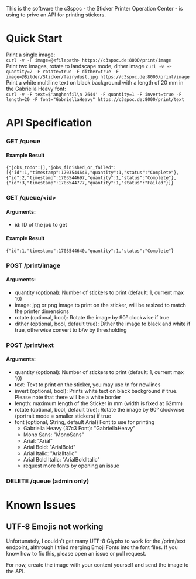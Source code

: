 This is the software the c3spoc - the Sticker Printer Operation Center - is using to prive an API for printing stickers.

# Quick Start
Print a single image:<br>
```curl -v -F image=@<filepath> https://c3spoc.de:8000/print/image```<br>
Print two images, rotate to landscape mode, dither image 
```curl -v -F quantity=2 -F rotate=true -F dither=true -F image=@Bilder/Sticker/fairydust.jpg https://c3spoc.de:8000/print/image```<br>
Print a white multiline text on black background with a length of 20 mm in the Gabriella Heavy font:<br>
```curl -v -F text=$'anghenfil\n 2644' -F quantity=1 -F invert=true -F length=20 -F font="GabriellaHeavy" https://c3spoc.de:8000/print/text```<br>

# API Specification
### GET /queue
#### Example Result
```{"jobs_todo":[],"jobs_finished_or_failed":[{"id":1,"timestamp":1703544640,"quantity":1,"status":"Complete"},{"id":2,"timestamp":1703544697,"quantity":1,"status":"Complete"},{"id":3,"timestamp":1703544777,"quantity":1,"status":"Failed"}]}```
### GET /queue/\<id\>
#### Arguments:
* id: ID of the job to get
#### Example Result
```{"id":1,"timestamp":1703544640,"quantity":1,"status":"Complete"}```
### POST /print/image
#### Arguments:
* quantity (optional): Number of stickers to print (default: 1, current max 10)
* image: jpg or png image to print on the sticker, will be resized to match the printer dimensions
* rotate (optional, bool): Rotate the image by 90° clockwise if true
* dither (optional, bool, default true): Dither the image to black and white if true, otherwise convert to b/w by thresholding
### POST /print/text
#### Arguments:
* quantity (optional): Number of stickers to print (default: 1, current max 10)
* text: Text to print on the sticker, you may use \n for newlines
* invert (optional, bool): Prints white text on black background if true. Please note that there will be a white border 
* length: maximum length of the Sticker in mm (width is fixed at 62mm)
* rotate (optional, bool, default true): Rotate the image by 90° clockwise (portrait mode = smaller stickers) if true
* font (optional, String, default Arial) Font to use for printing
    * Gabriella Heavy (37c3 Font): "GabriellaHeavy"
    * Mono Sans: "MonoSans"
    * Arial: "Arial"
    * Arial Bold: "ArialBold"
    * Arial Italic: "ArialItalic"
    * Arial Bold Italic: "ArialBoldItalic"
    * request more fonts by opening an issue
### DELETE /queue (admin only)


# Known Issues
## UTF-8 Emojis not working
Unfortunately, I couldn't get many UTF-8 Glyphs to work for the /print/text endpoint, althrough I tried merging Emoji Fonts into the font files. If you know how to fix this, please open an issue or pull request.

For now, create the image with your content yourself and send the image to the API.
